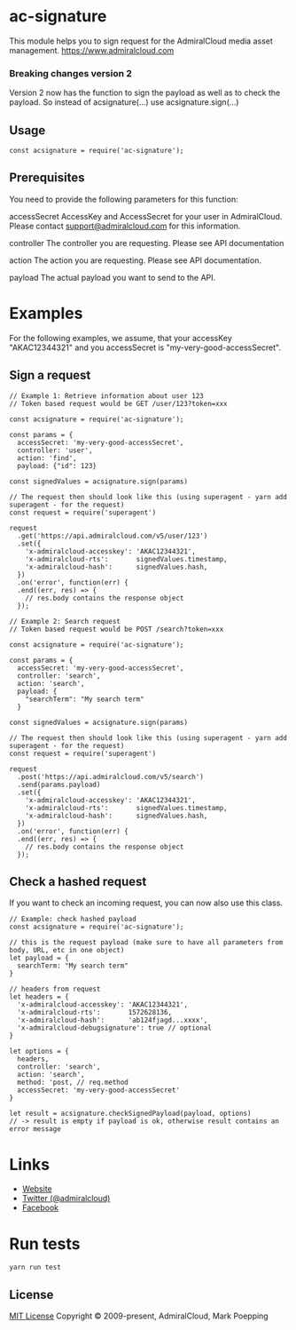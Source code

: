 # ac-signature

This module helps you to sign request for the AdmiralCloud media asset management.
https://www.admiralcloud.com

### Breaking changes version 2
Version 2 now has the function to sign the payload as well as to check the payload. So instead of acsignature(...) use acsignature.sign(...)


## Usage

```
const acsignature = require('ac-signature');
```

## Prerequisites
You need to provide the following parameters for this function:

accessSecret
AccessKey and AccessSecret for your user in AdmiralCloud. Please contact support@admiralcloud.com for this information.

controller
The controller you are requesting. Please see API documentation

action
The action you are requesting. Please see API documentation.

payload
The actual payload you want to send to the API.

# Examples
For the following examples, we assume, that your accessKey "AKAC12344321" and you accessSecret is "my-very-good-accessSecret".


## Sign a request
```
// Example 1: Retrieve information about user 123
// Token based request would be GET /user/123?token=xxx

const acsignature = require('ac-signature');

const params = {
  accessSecret: 'my-very-good-accessSecret',
  controller: 'user',
  action: 'find',
  payload: {"id": 123}

const signedValues = acsignature.sign(params)

// The request then should look like this (using superagent - yarn add superagent - for the request)
const request = require('superagent')

request
  .get('https://api.admiralcloud.com/v5/user/123')
  .set({
    'x-admiralcloud-accesskey': 'AKAC12344321',
    'x-admiralcloud-rts':       signedValues.timestamp,
    'x-admiralcloud-hash':      signedValues.hash,
  })
  .on('error', function(err) {
  .end((err, res) => {
    // res.body contains the response object
  });

```

```
// Example 2: Search request
// Token based request would be POST /search?token=xxx

const acsignature = require('ac-signature');

const params = {
  accessSecret: 'my-very-good-accessSecret',
  controller: 'search',
  action: 'search',
  payload: {
    "searchTerm": "My search term"
  }

const signedValues = acsignature.sign(params)

// The request then should look like this (using superagent - yarn add superagent - for the request)
const request = require('superagent')

request
  .post('https://api.admiralcloud.com/v5/search')
  .send(params.payload)
  .set({
    'x-admiralcloud-accesskey': 'AKAC12344321',
    'x-admiralcloud-rts':       signedValues.timestamp,
    'x-admiralcloud-hash':      signedValues.hash,
  })
  .on('error', function(err) {
  .end((err, res) => {
    // res.body contains the response object
  });

```

## Check a hashed request
If you want to check an incoming request, you can now also use this class.

```
// Example: check hashed payload
const acsignature = require('ac-signature');

// this is the request payload (make sure to have all parameters from body, URL, etc in one object)
let payload = {
  searchTerm: "My search term"
}

// headers from request
let headers = {
  'x-admiralcloud-accesskey': 'AKAC12344321',
  'x-admiralcloud-rts':       1572628136,
  'x-admiralcloud-hash':      'ab124fjagd...xxxx',
  'x-admiralcloud-debugsignature': true // optional
}

let options = {
  headers, 
  controller: 'search',
  action: 'search',
  method: 'post, // req.method
  accessSecret: 'my-very-good-accessSecret'
}

let result = acsignature.checkSignedPayload(payload, options)
// -> result is empty if payload is ok, otherwise result contains an error message
```


# Links
- [Website](https://www.admiralcloud.com/)
- [Twitter (@admiralcloud)](https://twitter.com/admiralcloud)
- [Facebook](https://www.facebook.com/MediaAssetManagement/)

# Run tests
```
yarn run test
```

## License

[MIT License](https://opensource.org/licenses/MIT) Copyright © 2009-present, AdmiralCloud, Mark Poepping